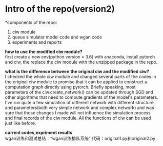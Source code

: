 #  Intro of the repo(version2)  
  *components of the repo:  
  1. ciw module  
  2. queue simulator model code and wgan code 
  3. experiments and reports

__how to use the modified ciw module?__  
first create a new env(python version = 3.6) with anaconda, install pytorch and ciw, the replace the ciw module with the unzipped package in the repo.  

__what is the difference between the original ciw and the modified ciw?__  
I checked the whole ciw module and changed several parts of the codes in the original ciw module to promise that it can be applied to construct a computation graph directly using pytorch. Briefly speaking, most parameters of the ciw.create_network() can be updated through SGD and other algorithms that need to compute gradients of the model's parameters. I've run quite a few simulation of different network with different structure and parameters(both very simple network and complex network) and was sure that those changes I made will not influence the simulation process and final records of the ciw module. All the functions of ciw can be used just like before.  


__current codes,expriment results__  
wgan训练和测试总结：“wgan训练排队系统”
代码：original1.py和original2.py








